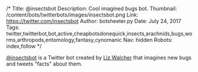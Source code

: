/*
Title: @insectsbot
Description: Cool imagined bugs bot.
Thumbnail: /content/bots/twitterbots/images/insectsbot.png
Link: https://twitter.com/insectsbot
Author: botsheeter.py
Date: July 24, 2017
Tags: twitter,twitterbot,bot,active,cheapbotsdonequick,insects,arachnids,bugs,worms,arthropods,entomology,fantasy,cynomanic
Nav: hidden
Robots: index,follow
*/

[@insectsbot](https://twitter.com/insectsbot) is a Twitter bot created by [Liz Walcher](https://twitter.com/cynomanic) that imagines new bugs and tweets "facts" about them.
